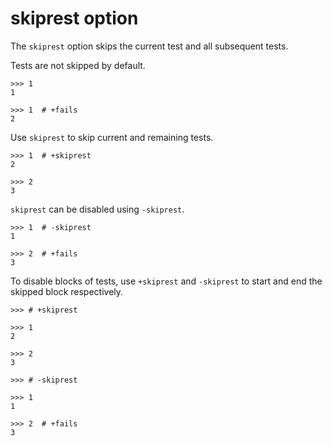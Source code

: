 # skiprest option

The `skiprest` option skips the current test and all subsequent tests.

Tests are not skipped by default.

    >>> 1
    1

    >>> 1  # +fails
    2

Use `skiprest` to skip current and remaining tests.

    >>> 1  # +skiprest
    2

    >>> 2
    3

`skiprest` can be disabled using `-skiprest`.

    >>> 1  # -skiprest
    1

    >>> 2  # +fails
    3

To disable blocks of tests, use `+skiprest` and `-skiprest` to start and
end the skipped block respectively.

    >>> # +skiprest

    >>> 1
    2

    >>> 2
    3

    >>> # -skiprest

    >>> 1
    1

    >>> 2  # +fails
    3
